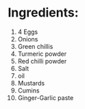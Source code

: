 # Ingredients:

1. 4 Eggs
2. Onions
3. Green chillis 
4. Turmeric powder
5. Red chilli powder
6. Salt
7. oil
8. Mustards
9. Cumins
10. Ginger-Garlic paste
